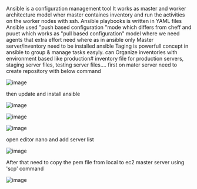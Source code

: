 Ansible is a configuration management tool
It works as master and worker architecture model wher master containes inventory and run the activities on the worker nodes with ssh.
Ansible playbooks is written in YAML files
Ansible used "push based configuration "mode which differs from cheff and puuet which works as "pull based configuration" model where we need agents that extra effort need where as in ansible only Master server/inventory need to be installed ansible
Taging is powerfull concept in ansible to group & manage tasks easyly.
 can Organize inventories with environment based like production# inventory file for production servers, staging server files, testing server files....
 first on mater server need to create repository with below command
 
 ![image](https://github.com/imtiaz04/Ansible/assets/85178565/df1a249c-dec4-4204-9f24-d65335c2d922)

 
then update and install ansible

![image](https://github.com/imtiaz04/Ansible/assets/85178565/e5c361a2-d8a9-4543-adce-08683ad52cfe)

![image](https://github.com/imtiaz04/Ansible/assets/85178565/2543c074-7f41-41e6-b3d9-feb58cbb00a6)

![image](https://github.com/imtiaz04/Ansible/assets/85178565/a69c596c-026a-415b-baee-82d2ffc24a5b)

open editor nano and add server list 

![image](https://github.com/imtiaz04/Ansible/assets/85178565/361f76eb-2c1d-4614-952c-6aea40ff073b)

After that need to copy the pem file from local to ec2 master server using 'scp' command

![image](https://github.com/imtiaz04/Ansible/assets/85178565/5575c890-8500-4e49-9209-96e5b6769da2)








